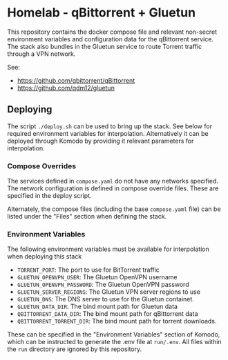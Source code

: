 # Homelab - qBittorrent + Gluetun

This repository contains the docker compose file and relevant non-secret environment
variables and configuration data for the qBittorrent service. The stack also bundles
in the Gluetun service to route Torrent traffic through a VPN network.

See: 
- https://github.com/qbittorrent/qBittorrent
- https://github.com/qdm12/gluetun

## Deploying

The script `./deploy.sh` can be used to bring up the stack. See below for required
environment variables for interpolation. Alternatively it can be deployed through
Komodo by providing it relevant parameters for interpolation.

### Compose Overrides

The services defined in `compose.yaml` do not have any networks specified. The network
configuration is defined in compose override files. These are specified in the deploy
script. 

Alternately, the compose files (including the base `compose.yaml` file) can be listed
under the "Files" section when defining the stack.

### Environment Variables

The following environment variables must be available for interpolation when deploying this stack

- `TORRENT_PORT`: The port to use for BitTorrent traffic
- `GLUETUN_OPENVPN_USER`: The Gluetun OpenVPN username
- `GLUETUN_OPENVPN_PASSWORD`: The Gluetun OpenVPN password
- `GLUETUN_SERVER_REGIONS`: The Gluetun VPN server regions to use
- `GLUETUN_DNS`: The DNS server to use for the Gluetun containet.
- `GLUETUN_DATA_DIR`: The bind mount path for Gluetun data
- `QBITTORRENT_DATA_DIR`: The bind mount path for qBittorrent data
- `QBITTORRENT_TORRENT_DIR`: The bind mount path for torrent downloads.

These can be specified in the "Environment Variables" section of Komodo, which can be instructed to generate the .env file at `run/.env`. All files within the `run` directory are ignored by this repository.